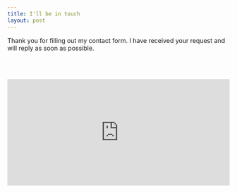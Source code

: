 ```yaml
---
title: I'll be in touch
layout: post
---
```


<div class="text-center">
Thank you for filling out my contact form. I have received your request and will reply as soon as possible.

<br/><br/>

</div>

<div style="width:100%;height:0;padding-bottom:48%;position:relative;"><iframe src="https://giphy.com/embed/YFHrJQ7I7oTSw" width="100%" height="100%" style="position:absolute" frameBorder="0" class="giphy-embed" allowFullScreen></iframe></div>
